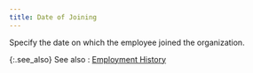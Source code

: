 ```yaml
---
title: Date of Joining
---
```



Specify the date on which the employee joined the organization.


{:.see_also}
See also
: [Employment  History](JavaScript:RelatedTopics1.Click())<!--Metadata type="DesignerControl" startspan
<object CLASSID="clsid:ADB880A6-D8FF-11CF-9377-00AA003B7A11"
	ID=RelatedTopics1
	TYPE="application/x-oleobject">
</object>-->

<object classid="clsid:ADB880A6-D8FF-11CF-9377-00AA003B7A11" id="RelatedTopics1" type="application/x-oleobject"> 
 <param name="Command" value="Related Topics">
<param name="Window" value="second">
<param name="Item1" value="Employment History;{{site.prl_chm}}/misc/employment_history.html">
</object><!--Metadata type="DesignerControl" endspan-->
